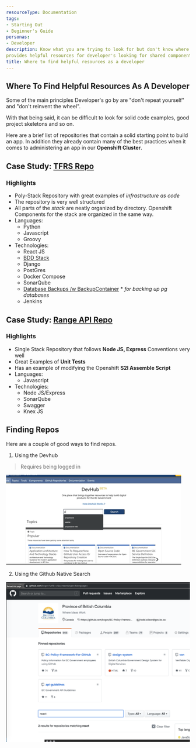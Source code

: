 ```yaml
---
resourceType: Documentation
tags:
- Starting Out
- Beginner's Guide
personas: 
- Developer
description: Know what you are trying to look for but don't know where to start? Here is a guide that
provides helpful resources for developer's looking for shared components, code examples etc. 
title: Where to find helpful resources as a developer
---
```


## Where To Find Helpful Resources As A Developer

Some of the main principles Developer's go by are "don't repeat yourself" and "don't reinvent the wheel". 

With that being said, it can be difficult to look for solid code examples, good project skeletons and so on. 

Here are a brief list of repositories that contain a solid starting point to build an app. In addition they 
already contain many of the best practices when it comes to administering an app in our __Openshift Cluster__. 

## Case Study: [TFRS Repo](https://github.com/bcgov/tfrs)

### Highlights

- Poly-Stack Repository with great examples of _infrastructure as code_
- The repository is very well structured
- All parts of the _stack_ are neatly organized by directory. Openshift Components for the stack are organized in the same way.
- Languages:
  - Python
  - Javascript
  - Groovy
- Technologies:
  - React JS
  - [BDD Stack](https://github.com/BCDevOps/BDDStack/)
  - Django
  - PostGres
  - Docker Compose
  - SonarQube
  - [Database Backups /w BackupContainer](https://github.com/BCDevOps/backup-container) * *for backing up pg databases*
  - Jenkins

## Case Study: [Range API Repo](https://github.com/bcgov/range-api)

### Highlights

- Single Stack Repository that follows __Node JS, Express__ Conventions very well
- Great Examples of __Unit Tests__
- Has an example of modifying the Openshift __S2I Assemble Script__
- Languages:
  - Javascript
- Technologies:
  - Node JS/Express
  - SonarQube
  - Swagger
  - Knex JS

## Finding Repos

Here are a couple of good ways to find repos. 

1. Using the Devhub

> Requires being logged in

![Searching Devhub](../../assets/search-devhub.gif)

2. Using the Github Native Search

![Searching Github](../../assets/search-github.png)